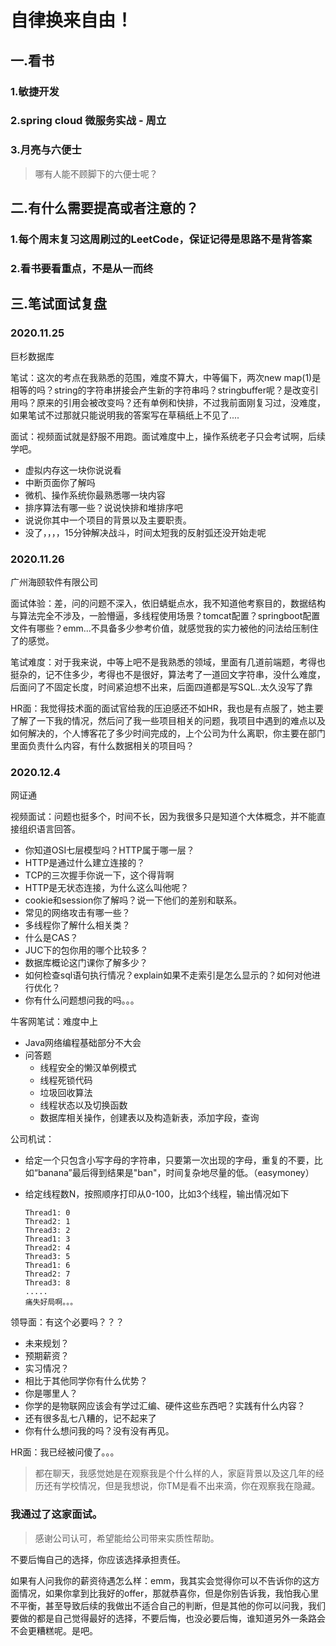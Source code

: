 # 自律换来自由！

## 一.看书

### 1.敏捷开发

### 2.spring cloud 微服务实战 - 周立

### 3.月亮与六便士

> 哪有人能不顾脚下的六便士呢？



## 二.有什么需要提高或者注意的？

### 1.每个周末复习这周刷过的LeetCode，保证记得是思路不是背答案

### 2.看书要看重点，不是从一而终



## 三.笔试面试复盘

### 2020.11.25

巨杉数据库

笔试：这次的考点在我熟悉的范围，难度不算大，中等偏下，两次new map(1)是相等的吗？string的字符串拼接会产生新的字符串吗？stringbuffer呢？是改变引用吗？原来的引用会被改变吗？还有单例和快排，不过我前面刚复习过，没难度，如果笔试不过那就只能说明我的答案写在草稿纸上不见了....

面试：视频面试就是舒服不用跑。面试难度中上，操作系统老子只会考试啊，后续学吧。

- 虚拟内存这一块你说说看
- 中断页面你了解吗
- 微机、操作系统你最熟悉哪一块内容
- 排序算法有哪一些？说说快排和堆排序吧
- 说说你其中一个项目的背景以及主要职责。
- 没了，，，，15分钟解决战斗，时间太短我的反射弧还没开始走呢



### 2020.11.26

广州海颐软件有限公司

面试体验：差，问的问题不深入，依旧蜻蜓点水，我不知道他考察目的，数据结构与算法完全不涉及，一脸懵逼，多线程使用场景？tomcat配置？springboot配置文件有哪些？emm...不具备多少参考价值，就感觉我的实力被他的问法给压制住了的感觉。

笔试难度：对于我来说，中等上吧不是我熟悉的领域，里面有几道前端题，考得也挺杂的，记不住多少，考得也不是很好，算法考了一道回文字符串，没什么难度，后面问了不固定长度，时间紧迫想不出来，后面四道都是写SQL..太久没写了靠

HR面：我觉得技术面的面试官给我的压迫感还不如HR，我也是有点服了，她主要了解了一下我的情况，然后问了我一些项目相关的问题，我项目中遇到的难点以及如何解决的，个人博客花了多少时间完成的，上个公司为什么离职，你主要在部门里面负责什么内容，有什么数据相关的项目吗？



### 2020.12.4

网证通

视频面试：问题也挺多个，时间不长，因为我很多只是知道个大体概念，并不能直接组织语言回答。

- 你知道OSI七层模型吗？HTTP属于哪一层？
- HTTP是通过什么建立连接的？
- TCP的三次握手你说一下，这个得背啊
- HTTP是无状态连接，为什么这么叫他呢？
- cookie和session你了解吗？说一下他们的差别和联系。
- 常见的网络攻击有哪一些？
- 多线程你了解什么相关类？
- 什么是CAS？
- JUC下的包你用的哪个比较多？
- 数据库概论这门课你了解多少？
- 如何检查sql语句执行情况？explain如果不走索引是怎么显示的？如何对他进行优化？
- 你有什么问题想问我的吗。。。

牛客网笔试：难度中上

- Java网络编程基础部分不大会
- 问答题
  - 线程安全的懒汉单例模式
  - 线程死锁代码
  - 垃圾回收算法
  - 线程状态以及切换函数
  - 数据库相关操作，创建表以及构造新表，添加字段，查询

公司机试：

- 给定一个只包含小写字母的字符串，只要第一次出现的字母，重复的不要，比如“banana”最后得到结果是"ban"，时间复杂地尽量的低。（easymoney）

- 给定线程数N，按照顺序打印从0-100，比如3个线程，输出情况如下

  ```
  Thread1: 0
  Thread2: 1
  Thread3: 2
  Thread1: 3
  Thread2: 4
  Thread3: 5
  Thread1: 6
  Thread2: 7
  Thread3: 8
  .....
  痛失好局啊。。。
  ```

领导面：有这个必要吗？？？

- 未来规划？
- 预期薪资？
- 实习情况？
- 相比于其他同学你有什么优势？
- 你是哪里人？
- 你学的是物联网应该会有学过汇编、硬件这些东西吧？实践有什么内容？
- 还有很多乱七八糟的，记不起来了
- 你有什么想问我的吗？没有没有再见。

HR面：我已经被问傻了。。。

> 都在聊天，我感觉她是在观察我是个什么样的人，家庭背景以及这几年的经历还有学校情况，但是我想说，你TM是看不出来滴，你在观察我在隐藏。

### 我通过了这家面试。

> 感谢公司认可，希望能给公司带来实质性帮助。

不要后悔自己的选择，你应该选择承担责任。

如果有人问我你的薪资待遇怎么样：emm，我其实会觉得你可以不告诉你的这方面情况，如果你拿到比我好的offer，那就恭喜你，但是你别告诉我，我怕我心里不平衡，甚至导致后续的我做出不适合自己的判断，但是其他的你可以问我，我们要做的都是自己觉得最好的选择，不要后悔，也没必要后悔，谁知道另外一条路会不会更糟糕呢。是吧。